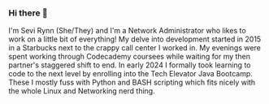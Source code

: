 ### Hi there 👋

I'm Sevi Rynn (She/They) and I'm a Network Administrator who likes to work on a little bit of everything! My delve into development started in 2015 in a Starbucks next to the crappy call center I worked in. My evenings were spent working through Codecademy coursees while waiting for my then partner's staggered shift to end. In early 2024 I formally took learning to code to the next level by enrolling into the Tech Elevator Java Bootcamp. These I mostly fuss with Python and BASH scripting which fits nicely with the whole Linux and Networking nerd thing. 

<!--
**sevirynn/sevirynn** is a ✨ _special_ ✨ repository because its `README.md` (this file) appears on your GitHub profile.

Here are some ideas to get you started:

- 🔭 I’m currently working on ...
- 🌱 I’m currently learning ...
- 👯 I’m looking to collaborate on ...
- 🤔 I’m looking for help with ...
- 💬 Ask me about ...
- 📫 How to reach me: ...
- 😄 Pronouns: ...
- ⚡ Fun fact: ...
-->
